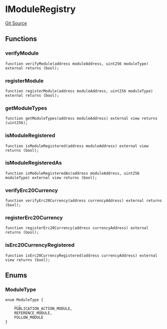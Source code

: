 # IModuleRegistry
[Git Source](https://github.com/digiv3rse/core-contracts/blob/5454b58664fab805b6888a68ff40915d251f32f3/contracts/interfaces/IModuleRegistry.sol)


## Functions
### verifyModule


```solidity
function verifyModule(address moduleAddress, uint256 moduleType) external returns (bool);
```

### registerModule


```solidity
function registerModule(address moduleAddress, uint256 moduleType) external returns (bool);
```

### getModuleTypes


```solidity
function getModuleTypes(address moduleAddress) external view returns (uint256);
```

### isModuleRegistered


```solidity
function isModuleRegistered(address moduleAddress) external view returns (bool);
```

### isModuleRegisteredAs


```solidity
function isModuleRegisteredAs(address moduleAddress, uint256 moduleType) external view returns (bool);
```

### verifyErc20Currency


```solidity
function verifyErc20Currency(address currencyAddress) external returns (bool);
```

### registerErc20Currency


```solidity
function registerErc20Currency(address currencyAddress) external returns (bool);
```

### isErc20CurrencyRegistered


```solidity
function isErc20CurrencyRegistered(address currencyAddress) external view returns (bool);
```

## Enums
### ModuleType

```solidity
enum ModuleType {
    __,
    PUBLICATION_ACTION_MODULE,
    REFERENCE_MODULE,
    FOLLOW_MODULE
}
```

